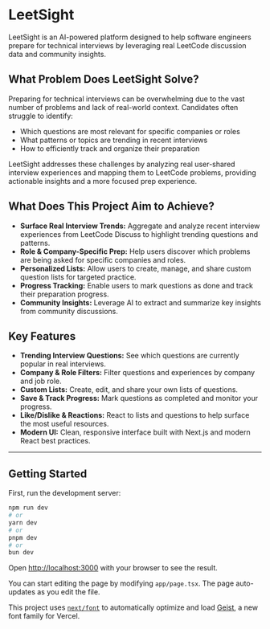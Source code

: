 # LeetSight

LeetSight is an AI-powered platform designed to help software engineers prepare for technical interviews by leveraging real LeetCode discussion data and community insights.

## What Problem Does LeetSight Solve?

Preparing for technical interviews can be overwhelming due to the vast number of problems and lack of real-world context. Candidates often struggle to identify:

- Which questions are most relevant for specific companies or roles
- What patterns or topics are trending in recent interviews
- How to efficiently track and organize their preparation

LeetSight addresses these challenges by analyzing real user-shared interview experiences and mapping them to LeetCode problems, providing actionable insights and a more focused prep experience.

## What Does This Project Aim to Achieve?

- **Surface Real Interview Trends:** Aggregate and analyze recent interview experiences from LeetCode Discuss to highlight trending questions and patterns.
- **Role & Company-Specific Prep:** Help users discover which problems are being asked for specific companies and roles.
- **Personalized Lists:** Allow users to create, manage, and share custom question lists for targeted practice.
- **Progress Tracking:** Enable users to mark questions as done and track their preparation progress.
- **Community Insights:** Leverage AI to extract and summarize key insights from community discussions.

## Key Features

- **Trending Interview Questions:** See which questions are currently popular in real interviews.
- **Company & Role Filters:** Filter questions and experiences by company and job role.
- **Custom Lists:** Create, edit, and share your own lists of questions.
- **Save & Track Progress:** Mark questions as completed and monitor your progress.
- **Like/Dislike & Reactions:** React to lists and questions to help surface the most useful resources.
- **Modern UI:** Clean, responsive interface built with Next.js and modern React best practices.

---

## Getting Started

First, run the development server:

```bash
npm run dev
# or
yarn dev
# or
pnpm dev
# or
bun dev
```

Open [http://localhost:3000](http://localhost:3000) with your browser to see the result.

You can start editing the page by modifying `app/page.tsx`. The page auto-updates as you edit the file.

This project uses [`next/font`](https://nextjs.org/docs/app/building-your-application/optimizing/fonts) to automatically optimize and load [Geist](https://vercel.com/font), a new font family for Vercel.
